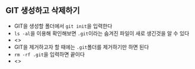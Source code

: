 ## GIT 생성하고 삭제하기
- GIT을 생성할 폴더에서 `git init`을 입력한다
- `ls -al`을 이용해 확인해보면 `.git`이라는 숨겨진 파일이 새로 생긴것을 알 수 있다
- <>
- GIT을 제거하고자 할 때에는 `.git`폴더를 제거하기만 하면 된다
- `rm -rf .git`을 입력하면 끝이다
- <>